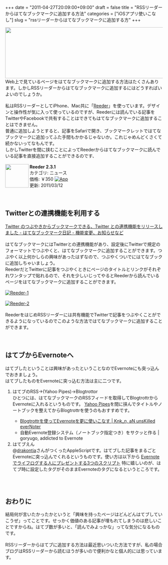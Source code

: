 +++
date = "2011-04-27T20:09:00+09:00"
draft = false
title = "RSSリーダーからはてなブックマークに追加する方法"
categories = ["iOSアプリ使いこなし"]
slug = "rssリーダーからはてなブックマークに追加する方"
+++

<img height="163" src="https://lh4.googleusercontent.com/__65Q-o0q1tw/Tbf1QUiv09I/AAAAAAAABKo/njLIT05hnuU/s912/skitched-20110427-163407.png" width="640" alt="" /><br />
Web上で見ているページをはてなブックマークに追加する方法はたくさんあります。しかしRSSリーダーからはてなブックマークに追加するにはどうすればいよいのでしょうか。<br />
<a name="more"></a><br />
私はRSSリーダーとしてiPhone、Mac共に「<a href="http://reederapp.com/">Reeder</a>」を使っています。デザインと操作性が気に入って使っているのですが、Reederには読んでいる記事をTwitterやFacebookで共有することはできてもはてなブックマークに追加することはできません。<br />
普通に追加しようとすると、記事をSafariで開き、ブックマークレットではてなブックマークに追加ってふた手間もかかるじゃないか。これじゃめんどくさくて続かないってなもんです。<br />
しかしTwitterを間に挟むことによってReederからはてなブックマークに読んでいる記事を直接追加することができるのです、<br />
<br />
<img align="left" class="alignleft" src="http://a4.mzstatic.com/us/r1000/015/Purple/ce/0f/10/mzl.oxhytqww.75x75-65.jpg" width="75" /><strong>Reeder 2.3.1</strong><br />
カテゴリ: ニュース<br />
価格: ￥350 <a href="http://itunes.apple.com/jp/app/reeder/id325502379?mt=8" rel="nofollow" target="_blank"><img alt="App" src="http://ax.phobos.apple.com.edgesuite.net/images/web/linkmaker/badge_appstore-sm.gif" /></a><br />
更新: 2011/03/12<br />
<br />
<br />
<h2>Twitterとの連携機能を利用する</h2><a href="http://hatena.g.hatena.ne.jp/hatenabookmark/20091022/1256198154" rel="nofollow" target="_blank">Twitter のつぶやきからブックマークできる、Twitter との連携機能をリリースしました - はてなブックマーク日記 - 機能変更、お知らせなど</a><a href="http://b.hatena.ne.jp/entry/http://hatena.g.hatena.ne.jp/hatenabookmark/20091022/1256198154" rel="nofollow" target="_blank"><img alt="" border="0" src="http://b.hatena.ne.jp/entry/image/http://hatena.g.hatena.ne.jp/hatenabookmark/20091022/1256198154" /></a> <span style="color: grey; font-size: 80%;"></span><br />
<br />
はてなブックマークにはTwitterとの連携機能があり、設定後にTwitterで規定のフォーマットでつぶやくと、はてなブックマークに追加することができます。つぶやく以上何かしらの興味があったはずなので、つぶやくついでにはてなブックに追加しちゃいましょう。<br />
ReederだとTwitterに記事をつぶやくときにページのタイトルとリンクがそれぞれワンタップで貼れるので、それを少しいじってやるとReederから読んでいるページをはてなブックマークに追加することができます。<br />
<br />
<a href="http://www.flickr.com/photos/55447530@N06/5656206146/" rel="nofollow" target="_blank" title="Reeder-1 by kenke_n, on Flickr"><img alt="Reeder-1" class="flickr_photo" src="http://farm6.static.flickr.com/5227/5656206146_9dfc989a72.jpg" /></a><br />
<br />
<a href="http://www.flickr.com/photos/55447530@N06/5656206146/" rel="nofollow" target="_blank" title="Reeder-1 by kenke_n, on Flickr"></a> <a href="http://www.flickr.com/photos/55447530@N06/5655634067/" rel="nofollow" target="_blank" title="Reeder-2 by kenke_n, on Flickr"><img alt="Reeder-2" class="flickr_photo" src="http://farm6.static.flickr.com/5303/5655634067_34bb7bf17e.jpg" /></a> <br />
<br />
ReederをはじめRSSリーダーには共有機能でTwitterで記事をつぶやくことができるようになっているのでこのような方法ではてなブックマークに追加することができます。<br />
<br />
<br />
<h2>はてブからEvernoteへ</h2>はてブしたということは興味があったということなのでEvernoteにも突っ込んでおきましょう。<br />
はてブしたものをEvernoteに突っ込む方法は主に二つです。<br />
<ol><b>
</b><li>はてブのRSS→(Yahoo Pipes)→Blogtrottor</li>
  ひとつには、はてなブックマークのRSSフィードを取得してBlogtrottrからEvernoteに入れるというものです。 <a href="http://pipes.yahoo.com/pipes/">Yahoo Pipes</a>を間に挟んでタイトルやノートブックを整えてからBlogtrottrを使うのもおすすめです。 
<ul><li><a href="http://knknkenken.blogspot.com/2011/01/blogtrottrevernote.html" rel="nofollow" target="_blank">Blogtrottrを使ってEvernoteを更に使いこなす | Knk_n, aN unsKilled everNoter</a><a href="http://b.hatena.ne.jp/entry/http://knknkenken.blogspot.com/2011/01/blogtrottrevernote.html" rel="nofollow" target="_blank"><img alt="" border="0" src="http://b.hatena.ne.jp/entry/image/http://knknkenken.blogspot.com/2011/01/blogtrottrevernote.html" /></a> <span style="color: grey; font-size: 80%;"></span> <a href="http://goryugo.com/20110115/rssevernote/" rel="nofollow" target="_blank"></a></li>
<li>自動Evernote登録システム（ノートブック指定つき）をサクッと作る | goryugo, addicted to Evernote<a href="http://b.hatena.ne.jp/entry/http://goryugo.com/20110115/rssevernote/" rel="nofollow" target="_blank"><img alt="" border="0" src="http://b.hatena.ne.jp/entry/image/http://goryugo.com/20110115/rssevernote/" /></a> <span style="color: grey; font-size: 80%;"></span><br />
</li>
</ul><b>
</b><li>はてブえん</li>
 @<a href="http://www.twitter.com/drakontia">drakontia</a>さんがつくったAppleScriptです。はてブした記事をまるごとEvernoteに突っ込んでくれるというものです。使い方は以下から
<a href="http://drakontia.com/lifehack/digital/3scripts-for-evernote-lifelog/" rel="nofollow" target="_blank">Evernoteでライフログする人にプレゼントする3つのスクリプト</a><a href="http://b.hatena.ne.jp/entry/http://drakontia.com/lifehack/digital/3scripts-for-evernote-lifelog/" rel="nofollow" target="_blank"><img alt="" border="0" src="http://b.hatena.ne.jp/entry/image/http://drakontia.com/lifehack/digital/3scripts-for-evernote-lifelog/" /></a> <span style="color: grey; font-size: 80%;"></span>
特に嬉しいのが、はてブ時に設定したタグがそのままEvernoteのタグになるというところです。 </ol><br />
<br />
<h2>おわりに</h2>結局何が言いたかったかというと「興味を持ったページはどんどんはてブしていこうぜ」ってことです。せっかく価値のある記事が埋もれてしまうのは悲しいことですからね。はてブ数が多いと、「読んでみよっかな」ってな気分になるものです。<br />
<br />
RSSリーダーからはてブに追加する方法は最近思いついた方法ですが、私の場合ブログはRSSリーダーから読むほうが多いので便利かなと個人的には思っています。
